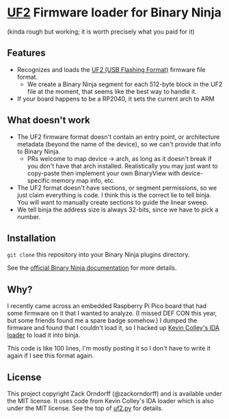 # [UF2](https://github.com/microsoft/uf2) Firmware loader for Binary Ninja

(kinda rough but working; it is worth precisely what you paid for it)

## Features

* Recognizes and loads the [UF2 (USB Flashing
  Format)](https://github.com/microsoft/uf2) firmware file format.
    * We create a Binary Ninja segment for each 512-byte block in the UF2 file
      at the moment, that seems like the best way to handle it.
* If your board happens to be a RP2040, it sets the current arch to ARM

## What doesn't work

* The UF2 firmware format doesn't contain an entry point, or architecture
  metadata (beyond the name of the device), so we can't provide that info to
  Binary Ninja.
    * PRs welcome to map device -> arch, as long as it doesn't break if you
      don't have that arch installed. Realistically you may just want to
      copy-paste then implement your own BinaryView with device-specific memory
      map info, etc.
* The UF2 format doesn't have sections, or segment permissions, so we just claim
  everything is code. I think this is the correct lie to tell binja.
  You will want to manually create sections to guide the linear sweep. 
* We tell binja the address size is always 32-bits, since we have to pick
  a number.

## Installation

`git clone` this repository into your Binary Ninja plugins directory.

See the [official Binary Ninja
documentation](https://docs.binary.ninja/guide/plugins.html) for more details.

## Why?

I recently came across an embedded Raspberry Pi Pico board that had some
firmware on it that I wanted to analyze. (I missed DEF CON this year, but some
friends found me a spare badge somehow.) I dumped the firmware and found that I
couldn't load it, so I hacked up [Kevin Colley's IDA
loader](https://github.com/kjcolley7/UF2-IDA-Loader) to load it into binja.

This code is like 100 lines, I'm mostly posting it so I don't have to write it
again if I see this format again.

## License

This project copyright Zack Orndorff (@zackorndorff) and is available under the
MIT license. It uses code from Kevin Colley's IDA loader which is also under the
MIT license. See the top of [uf2.py](uf2.py) for details.

